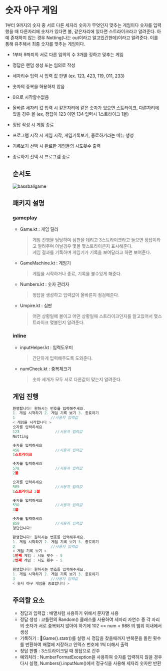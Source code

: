 # 숫자 야구 게임

1부터 9까지의 숫자 중 서로 다른 세자리 숫자가 무엇인지 맞추는 게임이다
숫자를 입력했을 때 다른자리에 숫자가 있다면 볼, 같은자리에 있다면 스트라이크라고 알려준다. 아예 존재하지 않는 경우 Notting(나는 out이라고 알고있긴한데)이라고 알려준다. 이를 통해 유추해서 최종 숫자를 맞추는 게임이다. 
<br>
- 1부터 9까지의 서로 다른 임의의 수 3개를 정하고 맞추는 게임
- 정답은 랜덤 생성 또는 임의로 작성
- 세자리수 입력 시 입력 값 판별 (ex. 123, 423, 119, 011, 233)
- 숫자의 중복을 허용하지 않음
- 0으로 시작할수없음
- 올바른 세자리 값 입력 시 같은자리에 같은 숫자가 있으면 스트라이크, 다른자리에 있을 경우 볼 (ex, 정답이 123 이면 134 입력시 1스트라이크 1볼)
- 정답 작성 시 게임 종료
- 프로그램 시작 시 게임 시작, 게임기록보기, 종료하기라는 메뉴 생성
- 기록보기 선택 시 완료한 게임들의 시도횟수 출력
- 종료하기 선택 시 프로그램 종료

  ## 순서도
  ![bassballgame](https://github.com/taeaeaeae/BassballGame_kotlin/assets/46617216/88f2bc37-2488-406e-a5f5-c82860a86285)


  ## 패키지 설명
  
  ### gameplay
  - Game.kt : 게임 딜러
    > 게임 진행을 담당하며 심판을 데리고 3스트라이크라고 들으면 정답이라고 알려주며 아닐경우 몇볼 몇스트라이큰지 표시해준다.<br>
    > 게임 결과를 기록하며 게임기가 기록을 보여달라고 하면 보여준다.
  - GameMachine.kt : 게임기
    > 게임을 시작하거나 종료, 기록을 볼수있게 해준다.
  - Numbers.kt : 숫자 관리자
    > 정답을 생성하고 입력값이 올바른지 점검해준다.
  - Umpire.kt : 심판
    > 어떤 상황일떼 볼이고 어떤 상황일때 스트라이크인지를 알고있어서 몇스트라이크 몇볼인지 알려준다.
    
  ### inline
  - inputHelper.kt : 입력도우미
    > 간단하게 입력해주도록 도와준다.
  - numCheck.kt : 중복체크기
    > 숫자 세개가 모두 서로 다른값이 맞는지 알려준다.

  ## 게임 진행
  ```javascript
  환영합니다! 원하시는 번호를 입력해주세요.
  1. 게임 시작하기 2. 게임 기록 보기 3. 종료하기
  1                //사용자 입력값
  < 게임을 시작합니다 >
  숫자를 입력하세요
  123                //사용자 입력값
  Notting
  
  숫자를 입력하세요
  456                //사용자 입력값
  1스트라이크 
  
  숫자를 입력하세요
  578                //사용자 입력값
  2볼
  
  숫자를 입력하세요
  589                //사용자 입력값
  1스트라이크 2볼
  
  숫자를 입력하세요
  598                //사용자 입력값
  3볼
  
  숫자를 입력하세요
  859                //사용자 입력값
  정답입니다!
  
  환영합니다! 원하시는 번호를 입력해주세요.
  1. 게임 시작하기 2. 게임 기록 보기 3. 종료하기
  2                //사용자 입력값
  < 게임 기록 보기 >
  1번째 게임 : 시도 횟수 - 9
  2번째 게임 : 시도 횟수 - 5
  
  환영합니다! 원하시는 번호를 입력해주세요.
  1. 게임 시작하기 2. 게임 기록 보기 3. 종료하기
  3                //사용자 입력값
  < 숫자 야구 게임을 종료합니다 >
  ```

  ## 주의할 요소
  - 정답과 입력값 : 배열처럼 사용하기 위해서 문자열 사용
  - 정답 생성 : 코틀린의 Random() 클래스를 사용하여 세자리 자연수 중 각 자리의 숫자가 서로 중복되지 않아야 하기에 102 <= num < 988 의 범위 이내에서 생성
  - 기록하기 : Game().statr()를 실행 시 정답을 찾을때까지 반복문을 돌린 횟수를 반환하여 배열에 저장하고 인덱스 번호에 1씩 더해서 출력
  - 정답 판별 : 3스트라이크일 때 정답으로 간주
  - 예외처리 : NumberFormatException을 사용하여 숫자를 입력하지 않을 경우 다시 실행, Numbers().inputNum()에서 정규식을 사용해 세자리 숫자만 반환
  
<!--
  ## 정답 생성 및 사용자입력값 처리

  - 숫자 세개가 서로 중복인지 아닌지 판별하는 함수
  ```kotlin
  inline fun numCheck(num: String): Boolean {return num[0] == num[1] || num[0] == num[2] || num[2] == num[1]}
  ```
  - 정답을 생성하는 함수
  ```kotlin
    fun randomNum() : String{    //배열처럼 사용하기 위해 문자열 사용
        var num = "000"
        while(numCheck(num)) {        // 숫자값이 중복이면 다시 생성
            num = Random.nextInt(102, 988).toString()  // 세자리 수 중 숫자가 서로 중복되지 않아야 하기에 102<= num < 988 의 범위 이내에서 생성 
        }
        return num
    }
  ```
  - 사용자 입력값 판별
  ```kotlin
    fun inputNum() : String{
        var number = input("숫자를 입력하세요")
        while (!"\\d\\d\\d".toRegex().matches(number) || (number[0].equals("0") || numCheck(number))){
            println("올바르지 않은 입력값입니다\n")
            number = input("숫자를 입력하세요")
        }
        return number
    }
  ```
-->
